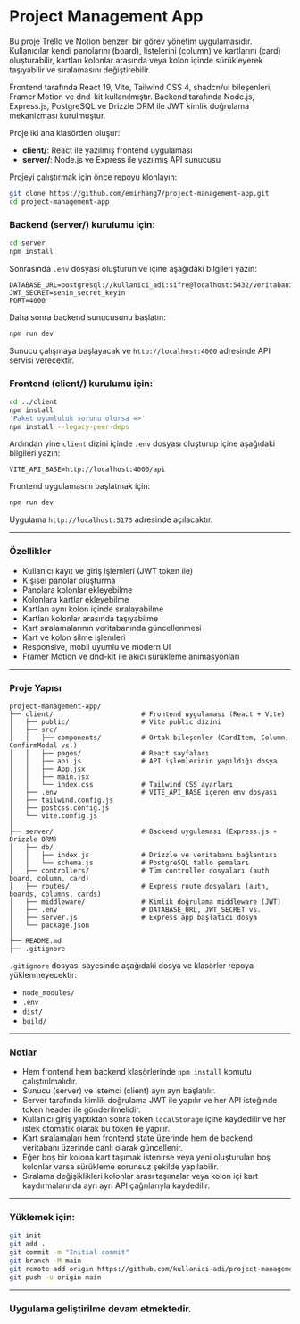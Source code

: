 
# Project Management App

Bu proje Trello ve Notion benzeri bir görev yönetim uygulamasıdır. Kullanıcılar kendi panolarını (board), listelerini (column) ve kartlarını (card) oluşturabilir, kartları kolonlar arasında veya kolon içinde sürükleyerek taşıyabilir ve sıralamasını değiştirebilir.

Frontend tarafında React 19, Vite, Tailwind CSS 4, shadcn/ui bileşenleri, Framer Motion ve dnd-kit kullanılmıştır. Backend tarafında Node.js, Express.js, PostgreSQL ve Drizzle ORM ile JWT kimlik doğrulama mekanizması kurulmuştur.

Proje iki ana klasörden oluşur:
- **client/**: React ile yazılmış frontend uygulaması
- **server/**: Node.js ve Express ile yazılmış API sunucusu

Projeyi çalıştırmak için önce repoyu klonlayın:

```bash
git clone https://github.com/emirhang7/project-management-app.git
cd project-management-app
```

### Backend (server/) kurulumu için:

```bash
cd server
npm install
```

Sonrasında `.env` dosyası oluşturun ve içine aşağıdaki bilgileri yazın:

```env
DATABASE_URL=postgresql://kullanici_adi:sifre@localhost:5432/veritabani_adi
JWT_SECRET=senin_secret_keyin
PORT=4000
```

Daha sonra backend sunucusunu başlatın:

```bash
npm run dev
```

Sunucu çalışmaya başlayacak ve `http://localhost:4000` adresinde API servisi verecektir.

### Frontend (client/) kurulumu için:

```bash
cd ../client
npm install
'Paket uyumluluk sorunu olursa =>'
npm install --legacy-peer-deps 
```

Ardından yine `client` dizini içinde `.env` dosyası oluşturup içine aşağıdaki bilgileri yazın:

```env
VITE_API_BASE=http://localhost:4000/api
```

Frontend uygulamasını başlatmak için:

```bash
npm run dev
```

Uygulama `http://localhost:5173` adresinde açılacaktır.

---

### Özellikler

- Kullanıcı kayıt ve giriş işlemleri (JWT token ile)
- Kişisel panolar oluşturma
- Panolara kolonlar ekleyebilme
- Kolonlara kartlar ekleyebilme
- Kartları aynı kolon içinde sıralayabilme
- Kartları kolonlar arasında taşıyabilme
- Kart sıralamalarının veritabanında güncellenmesi
- Kart ve kolon silme işlemleri
- Responsive, mobil uyumlu ve modern UI
- Framer Motion ve dnd-kit ile akıcı sürükleme animasyonları

---

### Proje Yapısı

```
project-management-app/
├── client/                      # Frontend uygulaması (React + Vite)
│   ├── public/                  # Vite public dizini
│   ├── src/
│   │   ├── components/          # Ortak bileşenler (CardItem, Column, ConfirmModal vs.)
│   │   ├── pages/               # React sayfaları
│   │   ├── api.js               # API işlemlerinin yapıldığı dosya
│   │   ├── App.jsx
│   │   ├── main.jsx
│   │   └── index.css            # Tailwind CSS ayarları
│   ├── .env                     # VITE_API_BASE içeren env dosyası
│   ├── tailwind.config.js
│   ├── postcss.config.js
│   └── vite.config.js
│
├── server/                      # Backend uygulaması (Express.js + Drizzle ORM)
│   ├── db/
│   │   ├── index.js             # Drizzle ve veritabanı bağlantısı
│   │   └── schema.js            # PostgreSQL tablo şemaları
│   ├── controllers/             # Tüm controller dosyaları (auth, board, column, card)
│   ├── routes/                  # Express route dosyaları (auth, boards, columns, cards)
│   ├── middleware/              # Kimlik doğrulama middleware (JWT)
│   ├── .env                     # DATABASE_URL, JWT_SECRET vs.
│   ├── server.js                # Express app başlatıcı dosya
│   └── package.json
│
├── README.md                      
├── .gitignore                     
```

`.gitignore` dosyası sayesinde aşağıdaki dosya ve klasörler repoya yüklenmeyecektir:
- `node_modules/`
- `.env`
- `dist/`
- `build/`

---

### Notlar

- Hem frontend hem backend klasörlerinde `npm install` komutu çalıştırılmalıdır.
- Sunucu (server) ve istemci (client) ayrı ayrı başlatılır.
- Server tarafında kimlik doğrulama JWT ile yapılır ve her API isteğinde token header ile gönderilmelidir.
- Kullanıcı giriş yaptıktan sonra token `localStorage` içine kaydedilir ve her istek otomatik olarak bu token ile yapılır.
- Kart sıralamaları hem frontend state üzerinde hem de backend veritabanı üzerinde canlı olarak güncellenir.
- Eğer boş bir kolona kart taşımak istenirse veya yeni oluşturulan boş kolonlar varsa sürükleme sorunsuz şekilde yapılabilir.
- Sıralama değişiklikleri kolonlar arası taşımalar veya kolon içi kart kaydırmalarında ayrı ayrı API çağrılarıyla kaydedilir.

---

### Yüklemek için:

```bash
git init
git add .
git commit -m "Initial commit"
git branch -M main
git remote add origin https://github.com/kullanici-adi/project-management-app.git
git push -u origin main
```

---

### Uygulama geliştirilme devam etmektedir.
